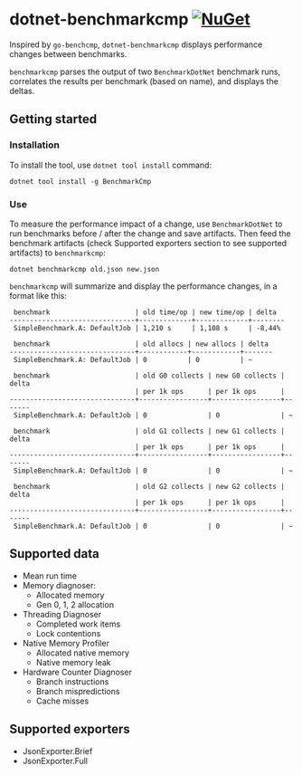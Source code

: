 ﻿# dotnet-benchmarkcmp [![NuGet](https://img.shields.io/nuget/v/BenchmarkCmp.svg)](https://www.nuget.org/packages/BenchmarkCmp/)

Inspired by `go-benchcmp`, `dotnet-benchmarkcmp` displays performance changes between benchmarks.

`benchmarkcmp` parses the output of two `BenchmarkDotNet` benchmark runs, correlates the results per benchmark (based on name), and displays the deltas.

## Getting started

### Installation
To install the tool, use `dotnet tool install` command:

```
dotnet tool install -g BenchmarkCmp
```

### Use
To measure the performance impact of a change, use `BenchmarkDotNet` to run benchmarks before / after the change and save artifacts. Then feed the benchmark artifacts (check Supported exporters section to see supported artifacts) to `benchmarkcmp`:

```
dotnet benchmarkcmp old.json new.json
```

`benchmarkcmp` will summarize and display the performance changes, in a format like this:
```
 benchmark                     | old time/op | new time/op | delta
-------------------------------+-------------+-------------+--------
 SimpleBenchmark.A: DefaultJob | 1,210 s     | 1,108 s     | -8,44%

 benchmark                     | old allocs | new allocs | delta
-------------------------------+------------+------------+-------
 SimpleBenchmark.A: DefaultJob | 0          | 0          | ~

 benchmark                     | old G0 collects | new G0 collects | delta
                               | per 1k ops      | per 1k ops      |
-------------------------------+-----------------+-----------------+-------
 SimpleBenchmark.A: DefaultJob | 0               | 0               | ~

 benchmark                     | old G1 collects | new G1 collects | delta
                               | per 1k ops      | per 1k ops      |
-------------------------------+-----------------+-----------------+-------
 SimpleBenchmark.A: DefaultJob | 0               | 0               | ~

 benchmark                     | old G2 collects | new G2 collects | delta
                               | per 1k ops      | per 1k ops      |
-------------------------------+-----------------+-----------------+-------
 SimpleBenchmark.A: DefaultJob | 0               | 0               | ~
```

## Supported data
* Mean run time
* Memory diagnoser:
  * Allocated memory
  * Gen 0, 1, 2 allocation
* Threading Diagnoser
  * Completed work items
  * Lock contentions
* Native Memory Profiler
  * Allocated native memory
  * Native memory leak
* Hardware Counter Diagnoser
  * Branch instructions
  * Branch mispredictions
  * Cache misses

## Supported exporters
* JsonExporter.Brief
* JsonExporter.Full
